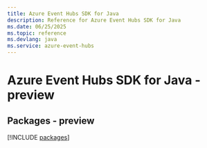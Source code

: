 ```yaml
---
title: Azure Event Hubs SDK for Java
description: Reference for Azure Event Hubs SDK for Java
ms.date: 06/25/2025
ms.topic: reference
ms.devlang: java
ms.service: azure-event-hubs
---
```

# Azure Event Hubs SDK for Java - preview
## Packages - preview
[!INCLUDE [packages](event-hubs-index.md)]